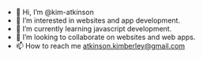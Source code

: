 - 👋 Hi, I’m @kim-atkinson
- 👀 I’m interested in websites and app development. 
- 🌱 I’m currently learning javascript development.
- 💞️ I’m looking to collaborate on websites and web apps. 
- 📫 How to reach me atkinson.kimberley@gmail.com

<!---
kim-atkinson/kim-atkinson is a ✨ special ✨ repository because its `README.md` (this file) appears on your GitHub profile.
You can click the Preview link to take a look at your changes.
--->
